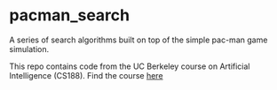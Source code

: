 # pacman_search
A series of search algorithms built on top of the simple pac-man game simulation.

This repo contains code from the UC Berkeley course on Artificial Intelligence (CS188). Find the course [here](http://ai.berkeley.edu)
